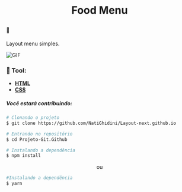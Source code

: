 <h1 align="center">
<p> Food Menu</p>
</h1>

#### :bookmark: 
Layout menu simples.
   
![GIF](https://user-images.githubusercontent.com/107075512/189128403-7b0cbe73-da72-4756-88d6-4df3dd812ffa.gif)

  ### :hammer: Tool:

  - [**HTML**](https://developer.mozilla.org/pt-BR/docs/Web/HTML)
  - [**CSS**](https://developer.mozilla.org/pt-BR/docs/Web/CSS)

 ##### *Você estará contribuindo:*

 ```bash
 # Clonando o projeto 
 $ git clone https://github.com/NatiGhidini/Layout-next.github.io
 ```

 ```bash
 # Entrando no repositório
 $ cd Projeto-Git.Github
 ```

 ```bash
 # Instalando a dependência
 $ npm install
 ```
<p align="center">ou</p>

 ```bash
 #Instalando a dependência
 $ yarn
 ```
